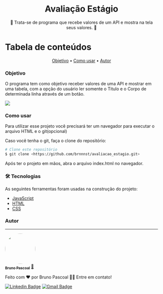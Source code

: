 <h1 align="center">Avaliação Estágio</h1>

<p align="center">🚀 Trata-se de programa que recebe valores de um API e mostra na tela seus valores. 🚀<p>


Tabela de conteúdos
=================
<!--ts-->
<p align="center">
    <a href="#objetivo">Objetivo</a> •
    <a href="#como-usar">Como usar</a> • 
    <a href="#autor">Autor</a>
</p>
<!--te-->

### Objetivo

O programa tem como objetivo receber valores de uma API e mostrar em uma tabela, com a opção do usuário ler somente o Titulo e o Corpo de determinada linha através de um botão.

<img src="https://media1.giphy.com/media/Bv31uygGjuAcPQNlWe/giphy.gif" />



### Como usar
Para utilizar esse projeto você precisará ter um navegador para executar o arquivo HTML e o git(opcional)

Caso você tenha o git, faça o clone do repositório:
```bash
# Clone este repositório
$ git clone <https://github.com/brnnnst/avaliacao_estagio.git>
```
Após ter o projeto em mãos, abra o arquivo index.html no navegador.
### 🛠 Tecnologias

As seguintes ferramentas foram usadas na construção do projeto:

- [JavaScript](https://www.javascript.com/)
- [HTML](https://www.w3schools.com/html/html_intro.asp)
- [CSS](https://devdocs.io/css/)


### Autor

---

<a href="https://github.com/brnnnst">
 <img style="border-radius: 50%;" src="https://avatars.githubusercontent.com/u/49947689?s=400&u=c3654b62f1a17fe8887bc626378e00b95fa7187d&v=4" width="100px;" alt=""/>
 <br />
 <sub><b>Bruno Pascoal</b></sub></a> <a href="https://github.com/brnnnst" title="Bruno">🚀</a>


Feito com ❤️ por Bruno Pascoal 👋🏽 Entre em contato!

[![Linkedin Badge](https://img.shields.io/badge/-Bruno-blue?style=flat-square&logo=Linkedin&logoColor=white&link=https://www.linkedin.com/in/bruno/)](https://www.linkedin.com/in/bruno-pascoal-dos-santos-72b890185/) 
[![Gmail Badge](https://img.shields.io/badge/-brnnnst.bs@gmail.com-c14438?style=flat-square&logo=Gmail&logoColor=white&link=mailto:brnnnst.bs@gmail.com)](mailto:brnnnst.bs@gmail.com)






